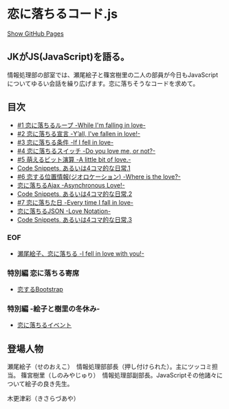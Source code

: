# 恋に落ちるコード.js

[Show GitHub Pages](https://8amjp.github.io/jk-meets-js/)

## JKがJS(JavaScript)を語る。

情報処理部の部室では、瀬尾絵子と篠宮樹里の二人の部員が今日もJavaScriptについてゆるい会話を繰り広げます。恋に落ちそうなコードを求めて。

## 目次
* [#1 恋に落ちるループ -While I'm falling in love-](./text/01.md)
* [#2 恋に落ちる宣言 -Y’all, I've fallen in love!-](./text/02.md)
* [#3 恋に落ちる条件 -If I fell in love-](./text/03.md)
* [#4 恋に落ちるスイッチ -Do you love me, or not?-](./text/04.md)
* [#5 萌えるビット演算 -A little bit of love.-](./text/05.md)
* [Code Snippets, あるいは4コマ的な日常.1](./text/08.md)
* [#6 恋する位置情報(ジオロケーション) -Where is the love?-](./text/06.md)
* [恋に落ちるAjax -Asynchronous Love!-](./text/11.md)
* [Code Snippets, あるいは4コマ的な日常.2](./text/09.md)
* [#7 恋に落ちた日 -Every time I fall in love-](./text/07.md)
* [恋に落ちるJSON -Love Notation-](./text/12.md)
* [Code Snippets, あるいは4コマ的な日常.3](./text/10.md)

### EOF
* [瀬尾絵子、恋に落ちる -I fell in love with you!-](./text/14.md)

### 特別編 恋に落ちる寄席
* [恋するBootstrap](./text/13.md)

### 特別編 -絵子と樹里の冬休み-
* [恋に落ちるイベント](./text/15.md)


## 登場人物

瀬尾絵子（せのおえこ）　情報処理部部長（押し付けられた）。主にツッコミ担当。
篠宮樹里（しのみやじゅり）　情報処理部副部長。JavaScriptその他諸々について絵子の良き先生。

木更津彩（きさらづあや）
